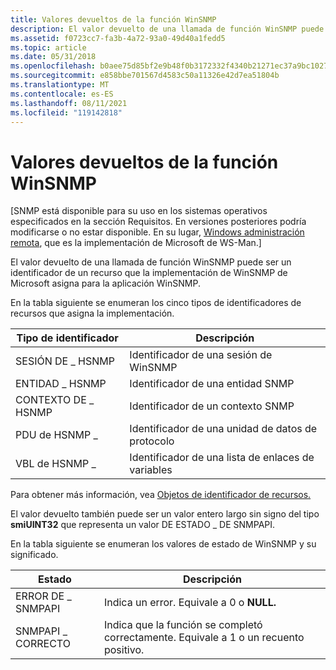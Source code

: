 ```yaml
---
title: Valores devueltos de la función WinSNMP
description: El valor devuelto de una llamada de función WinSNMP puede ser un identificador de un recurso que la implementación de WinSNMP de Microsoft asigna para la aplicación WinSNMP.
ms.assetid: f0723cc7-fa3b-4a72-93a0-49d40a1fedd5
ms.topic: article
ms.date: 05/31/2018
ms.openlocfilehash: b0aee75d85bf2e9b48f0b3172332f4340b21271ec37a9bc1027d63750927710f
ms.sourcegitcommit: e858bbe701567d4583c50a11326e42d7ea51804b
ms.translationtype: MT
ms.contentlocale: es-ES
ms.lasthandoff: 08/11/2021
ms.locfileid: "119142818"
---
```

# <a name="winsnmp-function-return-values"></a>Valores devueltos de la función WinSNMP

\[SNMP está disponible para su uso en los sistemas operativos especificados en la sección Requisitos. En versiones posteriores podría modificarse o no estar disponible. En su lugar, [Windows administración remota](/windows/desktop/WinRM/portal), que es la implementación de Microsoft de WS-Man.\]

El valor devuelto de una llamada de función WinSNMP puede ser un identificador de un recurso que la implementación de WinSNMP de Microsoft asigna para la aplicación WinSNMP.

En la tabla siguiente se enumeran los cinco tipos de identificadores de recursos que asigna la implementación.



| Tipo de identificador    | Descripción                       |
|----------------|-----------------------------------|
| SESIÓN DE \_ HSNMP | Identificador de una sesión de WinSNMP       |
| ENTIDAD \_ HSNMP  | Identificador de una entidad SNMP          |
| CONTEXTO DE \_ HSNMP | Identificador de un contexto SNMP         |
| PDU de HSNMP \_     | Identificador de una unidad de datos de protocolo    |
| VBL de HSNMP \_     | Identificador de una lista de enlaces de variables |



 

Para obtener más información, vea [Objetos de identificador de recursos.](resource-handle-objects.md)

El valor devuelto también puede ser un valor entero largo sin signo del tipo **smiUINT32** que representa un valor DE ESTADO \_ DE SNMPAPI.

En la tabla siguiente se enumeran los valores de estado de WinSNMP y su significado.



| Estado           | Descripción                                                                      |
|------------------|----------------------------------------------------------------------------------|
| ERROR DE \_ SNMPAPI | Indica un error. Equivale a 0 o **NULL.**                                    |
| SNMPAPI \_ CORRECTO | Indica que la función se completó correctamente. Equivale a 1 o un recuento positivo. |



 

 

 